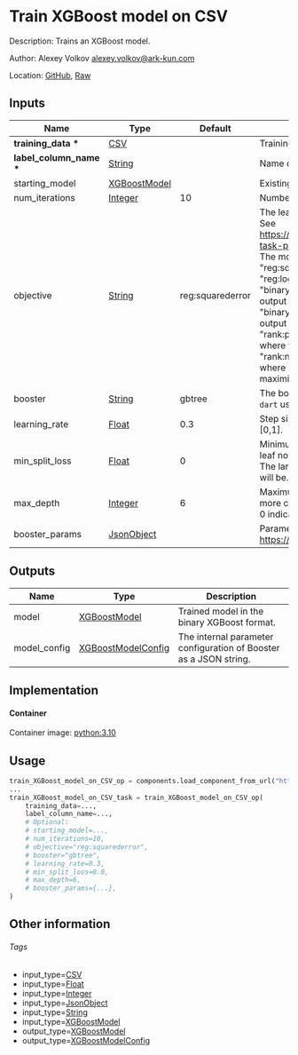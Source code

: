 <!-- BEGIN_GENERATED_CONTENT -->
# Train XGBoost model on CSV

Description: Trains an XGBoost model.

Author: Alexey Volkov <alexey.volkov@ark-kun.com>

Location: [GitHub](https://github.com/Ark-kun/pipeline_components/blob/master/components/XGBoost/Train/component.yaml), [Raw](https://raw.githubusercontent.com/Ark-kun/pipeline_components/master/components/XGBoost/Train/component.yaml)

## Inputs

|Name|Type|Default|Description|
|-|-|-|-|
|**training_data** **\***|[CSV]||Training data in CSV format.|
|**label_column_name** **\***|[String]||Name of the column containing the label data.|
|starting_model|[XGBoostModel]||Existing trained model to start from (in the binary XGBoost format).|
|num_iterations|[Integer]|10|Number of boosting iterations.|
|objective|[String]|reg:squarederror|The learning task and the corresponding learning objective.<br/>See https://xgboost.readthedocs.io/en/latest/parameter.html#learning-task-parameters<br/>The most common values are:<br/>"reg:squarederror" - Regression with squared loss (default).<br/>"reg:logistic" - Logistic regression.<br/>"binary:logistic" - Logistic regression for binary classification, output probability.<br/>"binary:logitraw" - Logistic regression for binary classification, output score before logistic transformation<br/>"rank:pairwise" - Use LambdaMART to perform pairwise ranking where the pairwise loss is minimized<br/>"rank:ndcg" - Use LambdaMART to perform list-wise ranking where Normalized Discounted Cumulative Gain (NDCG) is maximized|
|booster|[String]|gbtree|The booster to use. Can be `gbtree`, `gblinear` or `dart`; `gbtree` and `dart` use tree based models while `gblinear` uses linear functions.|
|learning_rate|[Float]|0.3|Step size shrinkage used in update to prevents overfitting. Range: [0,1].|
|min_split_loss|[Float]|0|Minimum loss reduction required to make a further partition on a leaf node of the tree.<br/>The larger `min_split_loss` is, the more conservative the algorithm will be. Range: [0,Inf].|
|max_depth|[Integer]|6|Maximum depth of a tree. Increasing this value will make the model more complex and more likely to overfit.<br/>0 indicates no limit on depth. Range: [0,Inf].|
|booster_params|[JsonObject]||Parameters for the booster. See https://xgboost.readthedocs.io/en/latest/parameter.html|

## Outputs

|Name|Type|Description|
|-|-|-|
|model|[XGBoostModel]|Trained model in the binary XGBoost format.|
|model_config|[XGBoostModelConfig]|The internal parameter configuration of Booster as a JSON string.|

## Implementation

#### Container

Container image: [python:3.10](https://hub.docker.com/r/_/python)

## Usage

```python
train_XGBoost_model_on_CSV_op = components.load_component_from_url("https://raw.githubusercontent.com/Ark-kun/pipeline_components/master/components/XGBoost/Train/component.yaml")
...
train_XGBoost_model_on_CSV_task = train_XGBoost_model_on_CSV_op(
    training_data=...,
    label_column_name=...,
    # Optional:
    # starting_model=...,
    # num_iterations=10,
    # objective="reg:squarederror",
    # booster="gbtree",
    # learning_rate=0.3,
    # min_split_loss=0.0,
    # max_depth=6,
    # booster_params={...},
)
```

## Other information

###### Tags

* input_type=[CSV]
* input_type=[Float]
* input_type=[Integer]
* input_type=[JsonObject]
* input_type=[String]
* input_type=[XGBoostModel]
* output_type=[XGBoostModel]
* output_type=[XGBoostModelConfig]

[CSV]: https://github.com/Ark-kun/pipeline_components/tree/master/types/CSV
[Float]: https://github.com/Ark-kun/pipeline_components/tree/master/types/Float
[Integer]: https://github.com/Ark-kun/pipeline_components/tree/master/types/Integer
[JsonObject]: https://github.com/Ark-kun/pipeline_components/tree/master/types/JsonObject
[String]: https://github.com/Ark-kun/pipeline_components/tree/master/types/String
[XGBoostModel]: https://github.com/Ark-kun/pipeline_components/tree/master/types/XGBoostModel
[XGBoostModelConfig]: https://github.com/Ark-kun/pipeline_components/tree/master/types/XGBoostModelConfig
<!-- END_GENERATED_CONTENT -->
